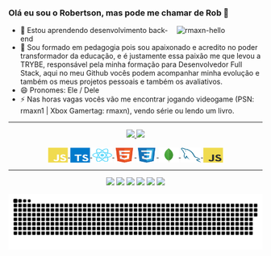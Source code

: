 ### Olá eu sou o Robertson, mas pode me chamar de Rob 👋
<img align="right" alt="rmaxn-hello" width="170" src="https://media.giphy.com/media/iDOOSqoC0k3VeT9rd5/giphy.gif?cid=ecf05e473p4ftda86z8g9vvo5coip534ba6d0jadpl9ogtqk&rid=giphy.gif&ct=g">

- 🌱 Estou aprendendo desenvolvimento back-end
- 👯 Sou formado em pedagogia pois sou apaixonado e acredito no poder transformador da educação, e é justamente essa paixão me que levou a TRYBE, responsável pela minha formação para Desenvolvedor Full Stack, aqui no meu Github vocês podem acompanhar minha evolução e também os meus projetos pessoais e também os avaliativos.
- 😄 Pronomes: Ele / Dele
- ⚡ Nas horas vagas vocês vão me encontrar jogando videogame (PSN: rmaxn1 | Xbox Gamertag: rmaxn), vendo série ou lendo um livro.

<hr> 
<div style"display: inline" align="center">
  <a href="https://github.com/rmaxn">
  <img width="40%" src="https://github-readme-stats.vercel.app/api?username=rmaxn&show_icons=true&theme=dark&include_all_commits=true&count_private=true"/>
  <img width="40%" src="https://github-readme-stats.vercel.app/api/top-langs/?username=rmaxn&layout=compact&langs_count=7&theme=dark"/>
</div>
  
<div align="center" style="display: inline_block"><br>
  <img align="center" alt="rmaxn-Js" height="30" width="40" src="https://raw.githubusercontent.com/devicons/devicon/master/icons/javascript/javascript-plain.svg">
  <img align="center" alt="rmaxn-Ts" height="30" width="40" src="https://raw.githubusercontent.com/devicons/devicon/master/icons/typescript/typescript-plain.svg">
  <img align="center" alt="rmaxn-React" height="30" width="40" src="https://raw.githubusercontent.com/devicons/devicon/master/icons/react/react-original.svg">
  <img align="center" alt="rmaxn-HTML" height="30" width="40" src="https://raw.githubusercontent.com/devicons/devicon/master/icons/html5/html5-original.svg">
  <img align="center" alt="rmaxn-CSS" height="30" width="40" src="https://raw.githubusercontent.com/devicons/devicon/master/icons/css3/css3-original.svg">
  <img align="center" alt="rmaxn-mongodb" height="30" width="40" src="https://raw.githubusercontent.com/devicons/devicon/00f02ef57fb7601fd1ddcc2fe6fe670fef3ae3e4/icons/mongodb/mongodb-original.svg">
  <img align="center" alt="rmaxn-mysql" height="30" width="40" src="https://raw.githubusercontent.com/devicons/devicon/00f02ef57fb7601fd1ddcc2fe6fe670fef3ae3e4/icons/mysql/mysql-original.svg">
    <img align="center" alt="rmaxn-javascript" height="30" width="40" src="https://raw.githubusercontent.com/devicons/devicon/00f02ef57fb7601fd1ddcc2fe6fe670fef3ae3e4/icons/javascript/javascript-original.svg">
</div>
<hr>
<div align="center">
  <a href="https://www.linkedin.com/in/rmaxn" target="_blank"><img src="https://img.shields.io/badge/LinkedIn-0077B5?style=for-the-badge&logo=linkedin&logoColor=white"></a>
<a href="https://wa.me/5538988034586" target="_blank"><img src="https://img.shields.io/badge/WhatsApp-25D366?style=for-the-badge&logo=whatsapp&logoColor=white"></a>
<a href="https://t.me/rmaxn" target="_blank"><img src="https://img.shields.io/badge/Telegram-2CA5E0?style=for-the-badge&logo=telegram&logoColor=white"></a>
<a href="mailto:robertson.nunes@gmail.com" target="_blank"><img src="https://img.shields.io/badge/Gmail-D14836?style=for-the-badge&logo=gmail&logoColor=white"></a>
<a href="https://www.messenger.com/rMaXn" target="_blank"><img src="https://img.shields.io/badge/Messenger-00B2FF?style=for-the-badge&logo=messenger&logoColor=white"></a>
<a href="https://www.instagram.com/rmaxn" target="_blank"><img src="https://img.shields.io/badge/Instagram-E4405F?style=for-the-badge&logo=instagram&logoColor=white"></a>
</div>

![Snake animation](https://github.com/rmaxn/rmaxn/blob/output/github-contribution-grid-snake.svg)

